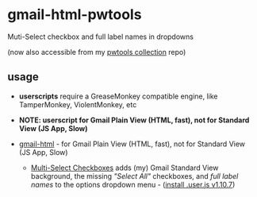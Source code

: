 # gmail-html-pwtools
Muti-Select checkbox and full label names in dropdowns

(now also accessible from my [pwtools collection](https://github.com/paulwratt/pwtools) repo)

## usage
 - **userscripts** require a GreaseMonkey compatible engine, like TamperMonkey, ViolentMonkey, etc
 - **NOTE: userscript for Gmail Plain View (HTML, fast), not for Standard View (JS App, Slow)**

 - [gmail-html](https://mail.google.com/mail/u/0/h/) - for Gmail Plain View (HTML, fast), not for Standard View (JS App, Slow)
   - [Multi-Select Checkboxes](https://github.com/paulwratt/gmail-html-pwtools/blob/main/gmail-html.user.js) adds (my) Gmail Standard View background, the missing _"Select All"_ checkboxes, and _full label names_ to the options dropdown menu - ([install&nbsp;.user.js&nbsp;v1.10.7](https://github.com/paulwratt/gmail-html-pwtools/raw/main/gmail-html.user.js))
